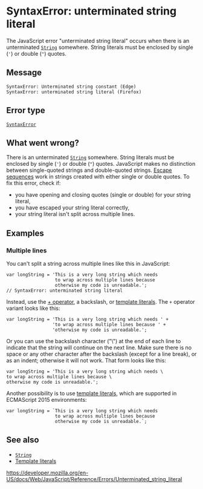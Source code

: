 SyntaxError: unterminated string literal
========================================

The JavaScript error "unterminated string literal" occurs when there is an unterminated [`String`](../global_objects/string) somewhere. String literals must be enclosed by single (`'`) or double (`"`) quotes.

Message
-------

    SyntaxError: Unterminated string constant (Edge)
    SyntaxError: unterminated string literal (Firefox)

Error type
----------

[`SyntaxError`](../global_objects/syntaxerror)

What went wrong?
----------------

There is an unterminated [`String`](../global_objects/string) somewhere. String literals must be enclosed by single (`'`) or double (`"`) quotes. JavaScript makes no distinction between single-quoted strings and double-quoted strings. [Escape sequences](../global_objects/string#escape_notation) work in strings created with either single or double quotes. To fix this error, check if:

-   you have opening and closing quotes (single or double) for your string literal,
-   you have escaped your string literal correctly,
-   your string literal isn't split across multiple lines.

Examples
--------

### Multiple lines

You can't split a string across multiple lines like this in JavaScript:

    var longString = 'This is a very long string which needs
                      to wrap across multiple lines because
                      otherwise my code is unreadable.';
    // SyntaxError: unterminated string literal

Instead, use the [+ operator](https://developer.mozilla.org/en-US/docs/Web/JavaScript/Reference/Operators#addition), a backslash, or [template literals](../template_literals). The `+` operator variant looks like this:

    var longString = 'This is a very long string which needs ' +
                     'to wrap across multiple lines because ' +
                     'otherwise my code is unreadable.';

Or you can use the backslash character ("\\") at the end of each line to indicate that the string will continue on the next line. Make sure there is no space or any other character after the backslash (except for a line break), or as an indent; otherwise it will not work. That form looks like this:

    var longString = 'This is a very long string which needs \
    to wrap across multiple lines because \
    otherwise my code is unreadable.';

Another possibility is to use [template literals](../template_literals), which are supported in ECMAScript 2015 environments:

    var longString = `This is a very long string which needs
                      to wrap across multiple lines because
                      otherwise my code is unreadable.`;

See also
--------

-   [`String`](../global_objects/string)
-   [Template literals](../template_literals)

<a href="https://developer.mozilla.org/en-US/docs/Web/JavaScript/Reference/Errors/Unterminated_string_literal" class="_attribution-link">https://developer.mozilla.org/en-US/docs/Web/JavaScript/Reference/Errors/Unterminated_string_literal</a>
